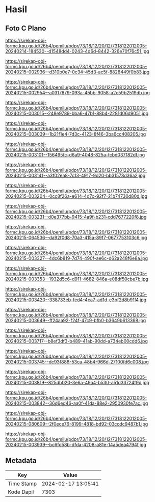# Hasil

## Foto C Plano

https://sirekap-obj-formc.kpu.go.id/26b4/pemilu/pdpr/73/18/12/20/12/7318122012005-20240214-184530--d1548dd4-0243-4d6d-8442-326e70f76c51.jpg

https://sirekap-obj-formc.kpu.go.id/26b4/pemilu/pdpr/73/18/12/20/12/7318122012005-20240215-002936--d310b0e7-0c34-45d3-ac5f-8828449f0b83.jpg

https://sirekap-obj-formc.kpu.go.id/26b4/pemilu/pdpr/73/18/12/20/12/7318122012005-20240215-002954--a0317679-093a-45bb-9058-a2c59b2519db.jpg

https://sirekap-obj-formc.kpu.go.id/26b4/pemilu/pdpr/73/18/12/20/12/7318122012005-20240215-003015--248e9789-bba6-47b1-88b4-2281d06d9051.jpg

https://sirekap-obj-formc.kpu.go.id/26b4/pemilu/pdpr/73/18/12/20/12/7318122012005-20240215-003039--1b21f1e4-7d3c-4123-8f46-3ba6cc408205.jpg

https://sirekap-obj-formc.kpu.go.id/26b4/pemilu/pdpr/73/18/12/20/12/7318122012005-20240215-003101--156495fc-d6a9-4048-825a-fcbd037182df.jpg

https://sirekap-obj-formc.kpu.go.id/26b4/pemilu/pdpr/73/18/12/20/12/7318122012005-20240215-003141--a3f02ea8-7c13-4917-9d20-bb31578d36a2.jpg

https://sirekap-obj-formc.kpu.go.id/26b4/pemilu/pdpr/73/18/12/20/12/7318122012005-20240215-003204--0cc8f26a-e614-4d7c-92f7-21b74730d80d.jpg

https://sirekap-obj-formc.kpu.go.id/26b4/pemilu/pdpr/73/18/12/20/12/7318122012005-20240215-003231--d0e377bb-9415-4a9f-b231-cdd7677220f8.jpg

https://sirekap-obj-formc.kpu.go.id/26b4/pemilu/pdpr/73/18/12/20/12/7318122012005-20240215-064536--da92f0d8-70a3-415a-89f7-0677753103c6.jpg

https://sirekap-obj-formc.kpu.go.id/26b4/pemilu/pdpr/73/18/12/20/12/7318122012005-20240215-003327--4dc6b819-7d74-490f-ae6c-d62a248f6e8a.jpg

https://sirekap-obj-formc.kpu.go.id/26b4/pemilu/pdpr/73/18/12/20/12/7318122012005-20240215-003353--1932d5c6-d911-4682-846a-e08df50cbe7b.jpg

https://sirekap-obj-formc.kpu.go.id/26b4/pemilu/pdpr/73/18/12/20/12/7318122012005-20240215-003420--338733eb-fed4-4ca7-ad1d-e3bf2d8b91f4.jpg

https://sirekap-obj-formc.kpu.go.id/26b4/pemilu/pdpr/73/18/12/20/12/7318122012005-20240215-003649--ff24aa92-f24f-47c9-bfb0-b3649b613368.jpg

https://sirekap-obj-formc.kpu.go.id/26b4/pemilu/pdpr/73/18/12/20/12/7318122012005-20240215-003717--b8ef3df3-b489-41ab-90dd-a734eb00cdd6.jpg

https://sirekap-obj-formc.kpu.go.id/26b4/pemilu/pdpr/73/18/12/20/12/7318122012005-20240215-003745--dc93f888-53ca-48b4-966d-27100fd6c008.jpg

https://sirekap-obj-formc.kpu.go.id/26b4/pemilu/pdpr/73/18/12/20/12/7318122012005-20240215-003819--825db020-3e6a-49a4-b530-a51d33724f9d.jpg

https://sirekap-obj-formc.kpu.go.id/26b4/pemilu/pdpr/73/18/12/20/12/7318122012005-20240215-003842--36d6ed46-aa0f-41da-88e2-2950930fe7ac.jpg

https://sirekap-obj-formc.kpu.go.id/26b4/pemilu/pdpr/73/18/12/20/12/7318122012005-20240215-080609--2f0ece76-8199-4818-bd92-03ccdc9487b1.jpg

https://sirekap-obj-formc.kpu.go.id/26b4/pemilu/pdpr/73/18/12/20/12/7318122012005-20240215-003939--bc6fd58b-dfda-4208-a81e-14a5dea4794f.jpg


## Metadata

| Key        | Value               |
| ---------- | ------------------- |
| Time Stamp | 2024-02-17 13:05:41 |
| Kode Dapil | 7303                |



